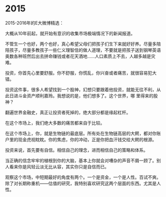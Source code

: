 # 2015

2015-2016年的E大微博精选：



大概从10年前起，就开始有意识的收集市场极端情况下的新闻报道。



不管生一个也好，两个也好，真心希望父母们把孩子们生下来就好好养。尽量多陪陪孩子，尽量多教孩子一些仁义理智信的做人道理，不要就是把孩子送到钢琴英语奥数各种班然后出去拼命赚钱或者花天酒地……人口素质上不去，人越多越是灾难。



投资，你首先心里要舒服。你不舒服，你慌乱，你兴奋或者痛苦，就很容易犯大错。



投资这件事，很多人希望找到一个股神，幻想只要跟着他投资，就能无往不利，从此日进斗金资产顺利嘉玲。我想说的是，他们想多了。这个世界，哪
里得来的股神？



翻遍世界金融史，真正让投资者死掉的，绝大部分都是缘起杠杆。



在这个市场上，我们绝大多数的痛苦都来自于比较。



在这个市场上，你，就是生物链的最底层。所有处在生物链高层的大鳄，都对你账户里的现金虎视眈眈。你的焦虑，你的冲动，正是你把血汗钱交给大鳄的根源。



投资来说，首先要有自信。相信自己的理念，进而相信自己的策略和体系。



当正确的信念牢牢的植根到你的大脑，基本上你就会对嘈杂的声音不屑一顾了。别人看来你是风轻云淡无比从容，其实你只是自信而已。



观察这个市场，中短期最好的角度有两个。一个是资金，一个是人性。百试不爽。除了对长期称重机——估值的研究，我特别喜欢研究这两个层面的东西。尤其是人性。